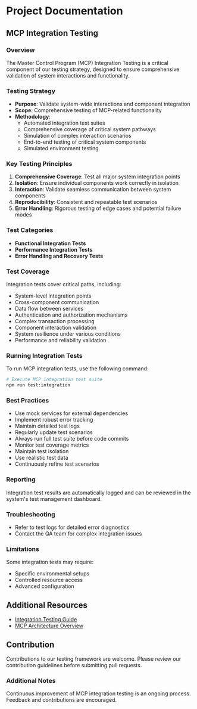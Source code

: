 # Project Documentation

## MCP Integration Testing

### Overview
The Master Control Program (MCP) Integration Testing is a critical component of our testing strategy, designed to ensure comprehensive validation of system interactions and functionality.

### Testing Strategy
- **Purpose**: Validate system-wide interactions and component integration
- **Scope**: Comprehensive testing of MCP-related functionality
- **Methodology**: 
  - Automated integration test suites
  - Comprehensive coverage of critical system pathways
  - Simulation of complex interaction scenarios
  - End-to-end testing of critical system components
  - Simulated environment testing

### Key Testing Principles
1. **Comprehensive Coverage**: Test all major system integration points
2. **Isolation**: Ensure individual components work correctly in isolation
3. **Interaction**: Validate seamless communication between system components
4. **Reproducibility**: Consistent and repeatable test scenarios
5. **Error Handling**: Rigorous testing of edge cases and potential failure modes

### Test Categories
- **Functional Integration Tests**
- **Performance Integration Tests**
- **Error Handling and Recovery Tests**

### Test Coverage
Integration tests cover critical paths, including:
- System-level integration points
- Cross-component communication
- Data flow between services
- Authentication and authorization mechanisms
- Complex transaction processing
- Component interaction validation
- System resilience under various conditions
- Performance and reliability validation

### Running Integration Tests
To run MCP integration tests, use the following command:
```bash
# Execute MCP integration test suite
npm run test:integration
```

### Best Practices
- Use mock services for external dependencies
- Implement robust error tracking
- Maintain detailed test logs
- Regularly update test scenarios
- Always run full test suite before code commits
- Monitor test coverage metrics
- Maintain test isolation
- Use realistic test data
- Continuously refine test scenarios

### Reporting
Integration test results are automatically logged and can be reviewed in the system's test management dashboard.

### Troubleshooting
- Refer to test logs for detailed error diagnostics
- Contact the QA team for complex integration issues

### Limitations
Some integration tests may require:
- Specific environmental setups
- Controlled resource access
- Advanced configuration

## Additional Resources
- [Integration Testing Guide](docs/integration-testing.md)
- [MCP Architecture Overview](docs/mcp-architecture.md)

## Contribution
Contributions to our testing framework are welcome. Please review our contribution guidelines before submitting pull requests.

### Additional Notes
Continuous improvement of MCP integration testing is an ongoing process. Feedback and contributions are encouraged.